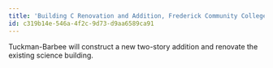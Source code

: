```yaml
---
title: 'Building C Renovation and Addition, Frederick Community College'
id: c319b14e-546a-4f2c-9d73-d9aa6589ca91
---
```

Tuckman-Barbee will construct a new two-story addition and renovate the existing science building.